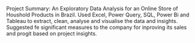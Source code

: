 Project Summary:
An Exploratory Data Analysis for an Online Store of Houshold Products in Brazil.
Used Excel, Power Query, SQL, Power Bi and Tableau to extract, clean, analyse and visualise the data and insights.
Suggested fe significant measures to the company for inproving its sales and progit based on project insights.
